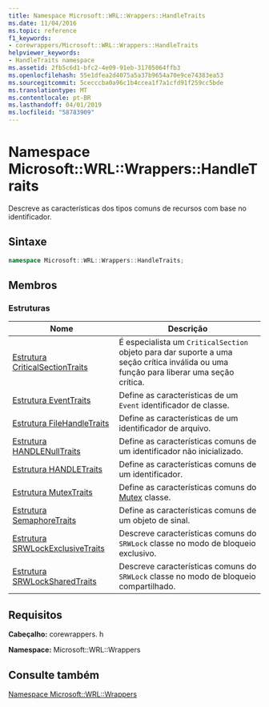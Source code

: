 ```yaml
---
title: Namespace Microsoft::WRL::Wrappers::HandleTraits
ms.date: 11/04/2016
ms.topic: reference
f1_keywords:
- corewrappers/Microsoft::WRL::Wrappers::HandleTraits
helpviewer_keywords:
- HandleTraits namespace
ms.assetid: 2fb5c6d1-bfc2-4e09-91eb-31705064ffb3
ms.openlocfilehash: 55e1dfea2d4075a5a37b9654a70e9ce74383ea53
ms.sourcegitcommit: 5cecccba0a96c1b4ccea1f7a1cfd91f259cc5bde
ms.translationtype: MT
ms.contentlocale: pt-BR
ms.lasthandoff: 04/01/2019
ms.locfileid: "58783909"
---
```

# <a name="microsoftwrlwrappershandletraits-namespace"></a>Namespace Microsoft::WRL::Wrappers::HandleTraits

Descreve as características dos tipos comuns de recursos com base no identificador.

## <a name="syntax"></a>Sintaxe

```cpp
namespace Microsoft::WRL::Wrappers::HandleTraits;
```

## <a name="members"></a>Membros

### <a name="structures"></a>Estruturas

|Nome|Descrição|
|----------|-----------------|
|[Estrutura CriticalSectionTraits](criticalsectiontraits-structure.md)|É especialista um `CriticalSection` objeto para dar suporte a uma seção crítica inválida ou uma função para liberar uma seção crítica.|
|[Estrutura EventTraits](eventtraits-structure.md)|Define as características de um `Event` identificador de classe.|
|[Estrutura FileHandleTraits](filehandletraits-structure.md)|Define as características de um identificador de arquivo.|
|[Estrutura HANDLENullTraits](handlenulltraits-structure.md)|Define as características comuns de um identificador não inicializado.|
|[Estrutura HANDLETraits](handletraits-structure.md)|Define as características comuns de um identificador.|
|[Estrutura MutexTraits](mutextraits-structure.md)|Define as características comuns do [Mutex](mutex-class.md) classe.|
|[Estrutura SemaphoreTraits](semaphoretraits-structure.md)|Define as características comuns de um objeto de sinal.|
|[Estrutura SRWLockExclusiveTraits](srwlockexclusivetraits-structure.md)|Descreve características comuns do `SRWLock` classe no modo de bloqueio exclusivo.|
|[Estrutura SRWLockSharedTraits](srwlocksharedtraits-structure.md)|Descreve características comuns do `SRWLock` classe no modo de bloqueio compartilhado.|

## <a name="requirements"></a>Requisitos

**Cabeçalho:** corewrappers. h

**Namespace:** Microsoft::WRL::Wrappers

## <a name="see-also"></a>Consulte também

[Namespace Microsoft::WRL::Wrappers](microsoft-wrl-wrappers-namespace.md)